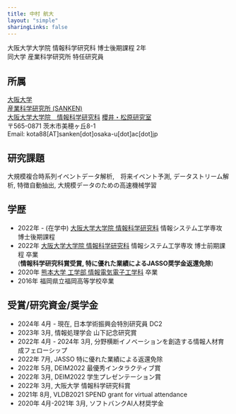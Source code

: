 ```yaml
---
title: 中村 航大
layout: "simple"
sharingLinks: false
---
```


<!-- {{< figure
    src="img/kar_philipine.JPG"
    alt="abstract purple artwork"
    >}} -->

大阪大学大学院 情報科学研究科 博士後期課程 2年  
同大学 産業科学研究所 特任研究員  
<!-- 大規模時系列データマイニングの研究に従事\
日本データベース学会学生会員 -->

## 所属 
[大阪大学](https://www.osaka-u.ac.jp/)  
[産業科学研究所 (SANKEN)](https://www.sanken.osaka-u.ac.jp/)  
[大阪大学大学院　情報科学研究科](https://www.ist.osaka-u.ac.jp/japanese/)
[櫻井・松原研究室](https://www.dm.sanken.osaka-u.ac.jp/)  
〒565-0871 茨木市美穂ヶ丘8-1  
Email: kota88[AT]sanken[dot]osaka-u[dot]ac[dot]jp
<!-- [情報科学研究科 情報システム工学専攻](https://www.sanken.osaka-u.ac.jp/en/)   -->
<!-- {{< icon "email" >}} -->

## 研究課題
大規模複合時系列イベントデータ解析,　将来イベント予測, データストリーム解析, 特徴自動抽出, 大規模データのための高速機械学習 

## 学歴
- 2022年 - (在学中) [大阪大学大学院 情報科学研究科](https://www.ist.osaka-u.ac.jp/japanese/) 情報システム工学専攻 博士後期課程
- 2022年 [大阪大学大学院 情報科学研究科](https://www.ist.osaka-u.ac.jp/japanese/) 情報システム工学専攻 博士前期課程 卒業\
(**情報科学研究科賞受賞, 特に優れた業績によるJASSO奨学金返還免除**)  
- 2020年 [熊本大学 工学部 情報電気電子工学科](https://www.eng.kumamoto-u.ac.jp/department/dept3/) 卒業
- 2016年 福岡県立福岡高等学校卒業


## 受賞/研究資金/奨学金
- 2024年 4月 - 現在, 日本学術振興会特別研究員 DC2
- 2023年 3月, 情報処理学会 山下記念研究賞
- 2022年 4月 - 2024年 3月, 分野横断イノベーションを創造する情報人材育成フェローシップ
- 2022年 7月, JASSO 特に優れた業績による返還免除
- 2022年 5月, DEIM2022 最優秀インタラクティブ賞
- 2022年 3月, DEIM2022 学生プレゼンテーション賞
- 2022年 3月, 大阪大学 情報科学研究科賞
- 2021年 8月, VLDB2021 SPEND grant for virtual attendance
- 2020年 4月-2021年 3月, ソフトバンクAI人材奨学金

<!-- ## Others -->